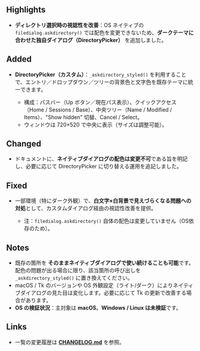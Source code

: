 ## Highlights

* **ディレクトリ選択時の視認性を改善**：OS ネイティブの `filedialog.askdirectory()` では配色を変更できないため、**ダークテーマに合わせた独自ダイアログ（DirectoryPicker）** を追加しました。

## Added

* **DirectoryPicker（カスタム）**：`_askdirectory_styled()` を利用することで、エントリ／ドロップダウン／ツリーの背景色と文字色を既存テーマに統一できます。

  * 構成：パスバー（Up ボタン／現在パス表示）、クイックアクセス（Home / Sessions / Base）、中央ツリー（Name / Modified / Items）、"Show hidden" 切替、Cancel / Select。
  * ウィンドウは 720×520 で中央に表示（サイズは調整可能）。

## Changed

* ドキュメントに、**ネイティブダイアログの配色は変更不可**である旨を明記し、必要に応じて DirectoryPicker に切り替える運用を追記しました。

## Fixed

* 一部環境（特にダーク外観）で、**白文字×白背景で見えづらくなる問題への対処**として、カスタムダイアログ経由の視認性改善を提供。

  * 注：`filedialog.askdirectory()` 自体の配色は変更していません（OS依存のため）。

## Notes

* 既存の箇所を **そのままネイティブダイアログで使い続けることも可能**です。配色の問題が出る場合に限り、該当箇所の呼び出しを `_askdirectory_styled()` に置き換えてください。
* macOS / Tk のバージョンや OS 外観設定（ライト/ダーク）によりネイティブダイアログの見た目は変化します。必要に応じて Tk の更新で改善する場合があります。
* **OS の検証状況**：主対象は **macOS**。**Windows / Linux は未検証**です。

## Links

* 一覧の変更履歴は **[CHANGELOG.md](../../CHANGELOG.md)** を参照。

